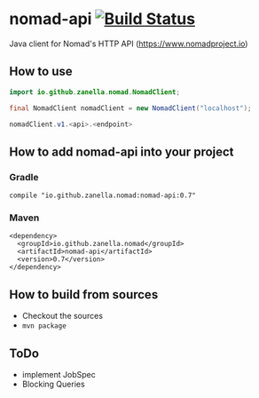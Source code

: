 nomad-api [![Build Status](https://travis-ci.org/zanella/nomad-api.png?branch=master)](https://travis-ci.org/zanella/nomad-api)
==============================================================================================================

Java client for Nomad's HTTP API (https://www.nomadproject.io)

## How to use
```java
import io.github.zanella.nomad.NomadClient;

final NomadClient nomadClient = new NomadClient("localhost");

nomadClient.v1.<api>.<endpoint>
```


## How to add nomad-api into your project
### Gradle
```
compile "io.github.zanella.nomad:nomad-api:0.7"
```
### Maven
```
<dependency>
  <groupId>io.github.zanella.nomad</groupId>
  <artifactId>nomad-api</artifactId>
  <version>0.7</version>
</dependency>
```


## How to build from sources
* Checkout the sources
* `mvn package`


## ToDo

 - implement JobSpec
 - Blocking Queries
